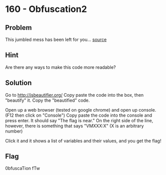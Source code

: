 # 160 - Obfuscation2

## Problem

This jumbled mess has been left for you... [source](http://www.easyctf.com/problem_data/obfuscation/obfuscate.js)

## Hint

Are there any ways to make this code more readable?

## Solution

Go to http://jsbeautifier.org/
Copy paste the code into the box, then "beautify" it.
Copy the "beautified" code.

Open up a web browser (tested on google chrome) and open up console. (F12 then click on "Console")
Copy paste the code into the console and press enter. It should say "The flag is near." 
On the right side of the line, however, there is something that says "VMXXX:X" (X is an arbitrary number)

Click it and it shows a list of variables and their values, and you get the flag!

## Flag

0bfuscaTion fTw
